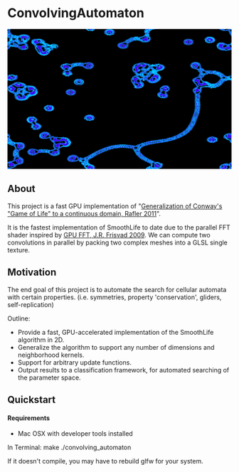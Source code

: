 # ConvolvingAutomaton

![screenshot](https://raw.githubusercontent.com/dantreiman/convolving-automaton/master/screenshots/fullscreen_1.png)

## About
This project is a fast GPU implementation of "[Generalization of Conway's "Game of Life" to a continuous domain, Rafler 2011](http://arxiv.org/abs/1111.1567)".

It is the fastest implementation of SmoothLife to date due to the parallel FFT shader inspired by [GPU FFT, J.R. Frisvad 2009](http://www2.compute.dtu.dk/pubdb/views/publication_details.php?id=5771). We can compute two convolutions in parallel by packing two complex meshes into a GLSL single texture.

## Motivation

The end goal of this project is to automate the search for cellular automata with certain properties.
(i.e. symmetries, property 'conservation', gliders, self-replication)

Outline:
* Provide a fast, GPU-accelerated implementation of the SmoothLife algorithm in 2D.
* Generalize the algorithm to support any number of dimensions and neighborhood kernels.
* Support for arbitrary update functions.
* Output results to a classification framework, for automated searching of the parameter space.

## Quickstart

#### Requirements
* Mac OSX with developer tools installed

In Terminal:
    make
    ./convolving_automaton

If it doesn't compile, you may have to rebuild glfw for your system.
